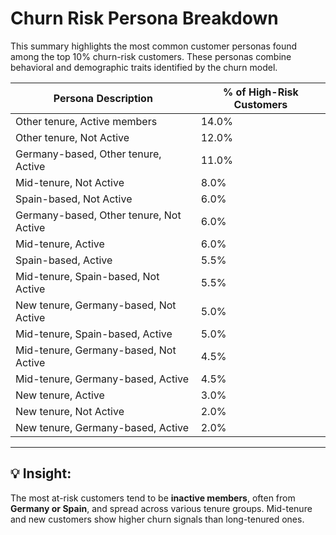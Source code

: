 # Churn Risk Persona Breakdown

This summary highlights the most common customer personas found among the top 10% churn-risk customers. These personas combine behavioral and demographic traits identified by the churn model.

| Persona Description                         | % of High-Risk Customers |
|---------------------------------------------|--------------------------|
| Other tenure, Active members                | 14.0%                    |
| Other tenure, Not Active                    | 12.0%                    |
| Germany-based, Other tenure, Active         | 11.0%                    |
| Mid-tenure, Not Active                      | 8.0%                     |
| Spain-based, Not Active                     | 6.0%                     |
| Germany-based, Other tenure, Not Active     | 6.0%                     |
| Mid-tenure, Active                          | 6.0%                     |
| Spain-based, Active                         | 5.5%                     |
| Mid-tenure, Spain-based, Not Active         | 5.5%                     |
| New tenure, Germany-based, Not Active       | 5.0%                     |
| Mid-tenure, Spain-based, Active             | 5.0%                     |
| Mid-tenure, Germany-based, Not Active       | 4.5%                     |
| Mid-tenure, Germany-based, Active           | 4.5%                     |
| New tenure, Active                          | 3.0%                     |
| New tenure, Not Active                      | 2.0%                     |
| New tenure, Germany-based, Active           | 2.0%                     |

---

## 💡 Insight:

The most at-risk customers tend to be **inactive members**, often from **Germany or Spain**, and spread across various tenure groups. Mid-tenure and new customers show higher churn signals than long-tenured ones.
